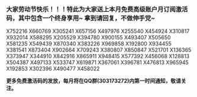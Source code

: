 ### 大家劳动节快乐！！！特此为大家送上本月免费高级账户月订阅激活码，其中包含一个终身享用~ 拿到请回复，不做伸手党~

X752216
X660769
X305241
X657156
X497976
X255540
X454924
X310817
X932014
X588295
X205529
X394780
X900155
X493407
X505650
X581235
X549439
X870340
X383226
X969858
X192800
X934455
X381541
X873404
X902664
X709243
X380807
X850847
X521701
X136365
X373947
X344910
X842916
X865911
X948415
X577392
X456068
X128813
X504387
X497133
X533747
X619871
X367061
X396781
X476813
X965945
X192853
X302396
X490477
X458022

**更多免费激活码的发放，每月将在QQ群(303173272)内第一时间通知，敬请关注。**

